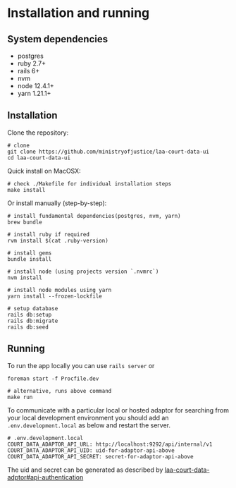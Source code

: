 # Installation and running

## System dependencies
- postgres
- ruby 2.7+
- rails 6+
- nvm
- node 12.4.1+
- yarn 1.21.1+

## Installation
Clone the repository:
```
# clone
git clone https://github.com/ministryofjustice/laa-court-data-ui
cd laa-court-data-ui
```

Quick install on MacOSX:
```
# check ./Makefile for individual installation steps
make install
```

Or install manually (step-by-step):
```
# install fundamental dependencies(postgres, nvm, yarn)
brew bundle

# install ruby if required
rvm install $(cat .ruby-version)

# install gems
bundle install

# install node (using projects version `.nvmrc`)
nvm install

# install node modules using yarn
yarn install --frozen-lockfile

# setup database
rails db:setup
rails db:migrate
rails db:seed
```


## Running

To run the app locally you can use `rails server` or
```
foreman start -f Procfile.dev

# alternative, runs above command
make run
```

To communicate with a particular local or hosted adaptor for searching from your local development environment you should add an `.env.development.local` as below and restart the server.

```
# .env.development.local
COURT_DATA_ADAPTOR_API_URL: http://localhost:9292/api/internal/v1
COURT_DATA_ADAPTOR_API_UID: uid-for-adaptor-api-above
COURT_DATA_ADAPTOR_API_SECRET: secret-for-adaptor-api-above
```

The uid and secret can be generated as described by [laa-court-data-adptor#api-authentication](https://github.com/ministryofjustice/laa-court-data-adaptor#api-authentication)

